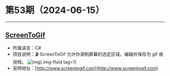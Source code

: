 # 第53期（2024-06-15）

---
## [ScreenToGif](https://github.com/NickeManarin/ScreenToGif)
- 所属语言：C#
- 项目说明：🎬 ScreenToGif 允许你录制屏幕的选定区域，编辑并保存为 gif 或视频。
![img](https://mirror.ghproxy.com/https://raw.githubusercontent.com/xiaoxuan6/weekly/main/docs/static/images/2024-06-15/1718448095.png){.img-fluid tag=1}
- 官网地址：[http://www.screentogif.com](http://www.screentogif.com)
